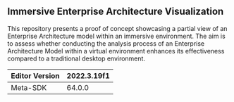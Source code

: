 Immersive Enterprise Architecture Visualization
---------------

This repository presents a proof of concept showcasing a partial view of an Enterprise Architecture model within an immersive environment. The aim is to assess whether conducting the analysis process of an Enterprise Architecture Model within a virtual environment enhances its effectiveness compared to a traditional desktop environment.

|Editor Version|2022.3.19f1|
|--------------|-----------|
|Meta-SDK      |  64.0.0   |
